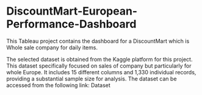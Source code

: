 # DiscountMart-European-Performance-Dashboard
This Tableau project contains the dashboard for a DiscountMart which is Whole sale company for daily items.


The selected dataset is obtained from the Kaggle platform for this project. This dataset specifically focused on sales of company but particularly for whole Europe. It includes 15 different columns and 1,330 individual records, providing a substantial sample size for analysis. The dataset can be accessed from the following link: Dataset
